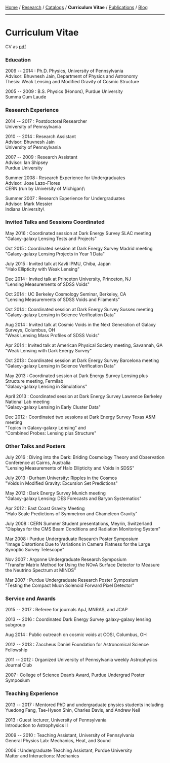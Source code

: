 <div class="container">

[Home](index.html) / 
[Research](research.html) / 
[Catalogs](catalogs.html) /
**Curriculum Vitae** /
[Publications](publications.html) /
[Blog](blog.html)

***

# Curriculum Vitae

CV as [pdf](cvClampitt.pdf)

### Education

2009 -- 2014
:    Ph.D. Physics, University of Pennsylvania\
     Advisor: Bhuvnesh Jain, Department of Physics and Astronomy\
     Thesis: Weak Lensing and Modified Gravity of Cosmic Structure

2005 -- 2009
:    B.S. Physics (Honors), Purdue University\
     Summa Cum Laude


### Research Experience

2014 -- 2017
:	Postdoctoral Researcher  
	University of Pennsylvania  

2010 -- 2014
:	Research Assistant  
	Advisor: Bhuvnesh Jain  
	University of Pennsylvania  

2007 -- 2009
:	Research Assistant  
	Advisor: Ian Shipsey  
	Purdue University  

Summer 2008
:      Research Experience for Undergraduates\
       Advisor: Jose Lazo-Flores\
       CERN (run by University of Michigan)\

Summer 2007
:      Research Experience for Undergraduates\
       Advisor: Mark Messier\
       Indiana University\


### Invited Talks and Sessions Coordinated

May 2016
:   Coordinated session at Dark Energy Survey SLAC meeting\
    "Galaxy-galaxy Lensing Tests and Projects"

Oct 2015
:   Coordinated session at Dark Energy Survey Madrid meeting\
    "Galaxy-galaxy Lensing Projects in Year 1 Data"

July 2015
:    Invited talk at Kavli IPMU, Chiba, Japan\
     "Halo Ellipticity with Weak Lensing"

Dec 2014
:   Invited talk at Princeton University, Princeton, NJ\
    "Lensing Measurements of SDSS Voids"

Oct 2014
:   UC Berkeley Cosmology Seminar, Berkeley, CA\
    "Lensing Measurements of SDSS Voids and Filaments"

Oct 2014
:   Coordinated session at Dark Energy Survey Sussex meeting\
    "Galaxy-galaxy Lensing in Science Verification Data"

Aug 2014
:   Invited talk at Cosmic Voids in the Next Generation of Galaxy Surveys, Columbus, OH\
    "Weak Lensing Mass Profiles of SDSS Voids"

Apr 2014
:   Invited talk at American Physical Society meeting, Savannah, GA\
    "Weak Lensing with Dark Energy Survey"

Oct 2013
:   Coordinated session at Dark Energy Survey Barcelona meeting\
    "Galaxy-galaxy Lensing in Science Verification Data"

May 2013
:   Coordinated session at Dark Energy Survey Lensing plus Structure meeting, Fermilab\
    "Galaxy-galaxy Lensing in Simulations"

April 2013
:     Coordinated session at Dark Energy Survey Lawrence Berkeley National Lab meeting\
      "Galaxy-galaxy Lensing in Early Cluster Data"

Dec 2012
:   Coordinated two sessions at Dark Energy Survey Texas A&M meeting\
    "Topics in Galaxy-galaxy Lensing” and\
    “Combined Probes: Lensing plus Structure"


### Other Talks and Posters

July 2016
:    Diving into the Dark: Briding Cosmology Theory and Observation\
     Conference at Cairns, Australia\
     "Lensing Measurements of Halo Ellipticity and Voids in SDSS"

July 2013
:    Durham University: Ripples in the Cosmos\
     "Voids in Modified Gravity: Excursion Set Predictions"

May 2012
:   Dark Energy Survey Munich meeting\
    "Galaxy-galaxy Lensing: DES Forecasts and Baryon Systematics"

Apr 2012
:   East Coast Gravity Meeting\
    "Halo Scale Predictions of Symmetron and Chameleon Gravity"

July 2008
:   CERN Summer Student presentations, Meyrin, Switzerland\
    "Displays for the CMS Beam Conditions and Radiation Monitoring System"

Mar 2008
:   Purdue Undergraduate Research Poster Symposium\
    "Image Distortions Due to Variations in Camera Flatness for the Large Synoptic Survey Telescope"

Nov 2007
:   Argonne Undergraduate Research Symposium\
    "Transfer Matrix Method for Using the NOvA Surface Detector to Measure the Neutrino Spectrum at MINOS"

Mar 2007
:   Purdue Undergraduate Research Poster Symposium\
    "Testing the Compact Muon Solenoid Forward Pixel Detector"


### Service and Awards
2015 -- 2017
:    Referee for journals ApJ, MNRAS, and JCAP

2013 -- 2016
:    Coordinated Dark Energy Survey galaxy-galaxy lensing subgroup

Aug 2014
:    Public outreach on cosmic voids at COSI, Columbus, OH

2012 -- 2013
:    Zaccheus Daniel Foundation for Astronomical Science Fellowship

2011 -- 2012
:    Organized University of Pennsylvania weekly Astrophysics Journal Club

2007
:    College of Science Dean’s Award, Purdue Undergrad Poster Symposium  


### Teaching Experience
2013 -- 2017
:	Mentored PhD and undergraduate physics students including\
	Yuedong Fang, Tae-Hyeon Shin, Charles Davis, and Andrew Neil

2013
:	Guest lecturer, University of Pennsylvania\
	Introduction to Astrophysics II

2009 -- 2010
:    Teaching Assistant, University of Pennsylvania\
     General Physics Lab: Mechanics, Heat, and Sound

2006
:	Undergraduate Teaching Assistant, Purdue University\
	Matter and Interactions: Mechanics

</div>